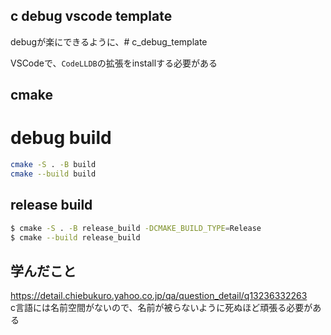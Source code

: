 ## c debug vscode template

debugが楽にできるように、# c_debug_template

VSCodeで、`CodeLLDB`の拡張をinstallする必要がある


## cmake

# debug build
```sh
cmake -S . -B build
cmake --build build
```

## release build
```sh
$ cmake -S . -B release_build -DCMAKE_BUILD_TYPE=Release
$ cmake --build release_build
```

## 学んだこと
https://detail.chiebukuro.yahoo.co.jp/qa/question_detail/q13236332263  
c言語には名前空間がないので、名前が被らないように死ぬほど頑張る必要がある